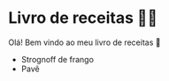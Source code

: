 # Livro de receitas :man_cook:

Olá! Bem vindo ao meu livro de receitas :wave:

- Strognoff de frango
- Pavê
